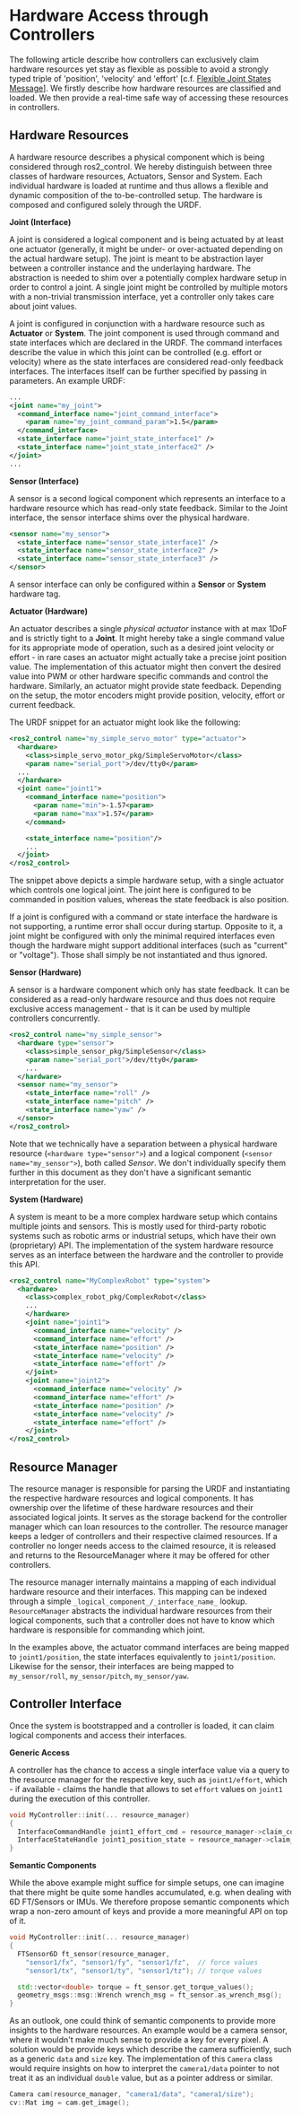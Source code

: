 # Hardware Access through Controllers

The following article describe how controllers can exclusively claim hardware resources yet stay as flexible as possible to avoid a strongly typed triple of 'position', 'velocity' and 'effort' [c.f. [Flexible Joint States Message](https://github.com/ros-controls/roadmap/blob/master/design_drafts/flexible_joint_states_msg.md)].
We firstly describe how hardware resources are classified and loaded.
We then provide a real-time safe way of accessing these resources in controllers.

## Hardware Resources
A hardware resource describes a physical component which is being considered through ros2_control.
We hereby distinguish between three classes of hardware resources, Actuators, Sensor and System.
Each individual hardware is loaded at runtime and thus allows a flexible and dynamic composition of the to-be-controlled setup.
The hardware is composed and configured solely through the URDF.

**Joint (Interface)**

A joint is considered a logical component and is being actuated by at least one actuator (generally, it might be under- or over-actuated depending on the actual hardware setup).
The joint is meant to be abstraction layer between a controller instance and the underlaying hardware.
The abstraction is needed to shim over a potentially complex hardware setup in order to control a joint.
A single joint might be controlled by multiple motors with a non-trivial transmission interface, yet a controller only takes care about joint values.

A joint is configured in conjunction with a hardware resource such as **Actuator** or **System**.
The joint component is used through command and state interfaces which are declared in the URDF.
The command interfaces describe the value in which this joint can be controlled (e.g. effort or velocity) where as the state interfaces are considered read-only feedback interfaces.
The interfaces itself can be further specified by passing in parameters.
An example URDF:
```xml
...
<joint name="my_joint">
  <command_interface name="joint_command_interface">
    <param name="my_joint_command_param">1.5</param>
  </command_interface>
  <state_interface name="joint_state_interface1" />
  <state_interface name="joint_state_interface2" />
</joint>
...
```

**Sensor (Interface)**

A sensor is a second logical component which represents an interface to a hardware resource which has read-only state feedback.
Similar to the Joint interface, the sensor interface shims over the physical hardware.

```xml
<sensor name="my_sensor">
  <state_interface name="sensor_state_interface1" />
  <state_interface name="sensor_state_interface2" />
  <state_interface name="sensor_state_interface3" />
</sensor>
```
A sensor interface can only be configured within a **Sensor** or **System** hardware tag.

**Actuator (Hardware)**

An actuator describes a single *physical actuator* instance with at max 1DoF and is strictly tight to a **Joint**.
It might hereby take a single command value for its appropriate mode of operation, such as a desired joint velocity or effort - in rare cases an actuator might actually take a precise joint position value.
The implementation of this actuator might then convert the desired value into PWM or other hardware specific commands and control the hardware.
Similarly, an actuator might provide state feedback.
Depending on the setup, the motor encoders might provide position, velocity, effort or current feedback.

The URDF snippet for an actuator might look like the following:
```xml
<ros2_control name="my_simple_servo_motor" type="actuator">
  <hardware>
    <class>simple_servo_motor_pkg/SimpleServoMotor</class>
    <param name="serial_port">/dev/tty0</param>
  ...
  </hardware>
  <joint name="joint1">
    <command_interface name="position">
      <param name="min">-1.57<param>
      <param name="max">1.57</param>
    </command>

    <state_interface name="position"/>
    ...
  </joint>
</ros2_control>
```
The snippet above depicts a simple hardware setup, with a single actuator which controls one logical joint.
The joint here is configured to be commanded in position values, whereas the state feedback is also position.

If a joint is configured with a command or state interface the hardware is not supporting, a runtime error shall occur during startup.
Opposite to it, a joint might be configured with only the minimal required interfaces even though the hardware might support additional interfaces (such as "current" or "voltage").
Those shall simply be not instantiated and thus ignored.

**Sensor (Hardware)**

A sensor is a hardware component which only has state feedback.
It can be considered as a read-only hardware resource and thus does not require exclusive access management - that is it can be used by multiple controllers concurrently.
```xml
<ros2_control name="my_simple_sensor">
  <hardware type="sensor">
    <class>simple_sensor_pkg/SimpleSensor</class>
    <param name="serial_port">/dev/tty0</param>
    ...
  </hardware>
  <sensor name="my_sensor">
    <state_interface name="roll" />
    <state_interface name="pitch" />
    <state_interface name="yaw" />
  </sensor>
</ros2_control>
```
Note that we technically have a separation between a physical hardware resource (`<hardware type="sensor">`) and a logical component (`<sensor name="my_sensor">`), both called *Sensor*.
We don't individually specify them further in this document as they don't have a significant semantic interpretation for the user.

**System (Hardware)**

A system is meant to be a more complex hardware setup which contains multiple joints and sensors.
This is mostly used for third-party robotic systems such as robotic arms or industrial setups, which have their own (proprietary) API.
The implementation of the system hardware resource serves as an interface between the hardware and the controller to provide this API.
```xml
<ros2_control name="MyComplexRobot" type="system">
  <hardware>
    <class>complex_robot_pkg/ComplexRobot</class>
    ...
    </hardware>
    <joint name="joint1">
      <command_interface name="velocity" />
      <command_interface name="effort" />
      <state_interface name="position" />
      <state_interface name="velocity" />
      <state_interface name="effort" />
    </joint>
    <joint name="joint2">
      <command_interface name="velocity" />
      <command_interface name="effort" />
      <state_interface name="position" />
      <state_interface name="velocity" />
      <state_interface name="effort" />
    </joint>
</ros2_control>
```

## Resource Manager
The resource manager is responsible for parsing the URDF and instantiating the respective hardware resources and logical components.
It has ownership over the lifetime of these hardware resources and their associated logical joints.
It serves as the storage backend for the controller manager which can loan resources to the controller.
The resource manager keeps a ledger of controllers and their respective claimed resources.
If a controller no longer needs access to the claimed resource, it is released and returns to the ResourceManager where it may be offered for other controllers.

The resource manager internally maintains a mapping of each individual hardware resource and their interfaces.
This mapping can be indexed through a simple `_logical_component_/_interface_name_` lookup.
`ResourceManager` abstracts the individual hardware resources from their logical components, such that a controller does not have to know which hardware is responsible for commanding which joint.

In the examples above, the actuator command interfaces are being mapped to `joint1/position`, the state interfaces equivalently to `joint1/position`.
Likewise for the sensor, their interfaces are being mapped to `my_sensor/roll`, `my_sensor/pitch`, `my_sensor/yaw`.

## Controller Interface
Once the system is bootstrapped and a controller is loaded, it can claim logical components and access their interfaces.

**Generic Access**

A controller has the chance to access a single interface value via a query to the resource manager for the respective key, such as `joint1/effort`, which - if available - claims the handle that allows to set `effort` values on `joint1` during the execution of this controller.
```c++
void MyController::init(... resource_manager)
{
  InterfaceCommandHandle joint1_effort_cmd = resource_manager->claim_command_interface("joint1/effort");
  InterfaceStateHandle joint1_position_state = resource_manager->claim_state_interface("joint1/position");
}
```

**Semantic Components**

While the above example might suffice for simple setups, one can imagine that there might be quite some handles accumulated, e.g. when dealing with 6D FT/Sensors or IMUs.
We therefore propose semantic components which wrap a non-zero amount of keys and provide a more meaningful API on top of it.
```c++
void MyController::init(... resource_manager)
{
  FTSensor6D ft_sensor(resource_manager,
    "sensor1/fx", "sensor1/fy", "sensor1/fz",  // force values
    "sensor1/tx", "sensor1/ty", "sensor1/tz"); // torque values

  std::vector<double> torque = ft_sensor.get_torque_values();
  geometry_msgs::msg::Wrench wrench_msg = ft_sensor.as_wrench_msg();
}
```

As an outlook, one could think of semantic components to provide more insights to the hardware resources.
An example would be a camera sensor, where it wouldn't make much sense to provide a key for every pixel.
A solution would be provide keys which describe the camera sufficiently, such as a generic `data` and `size` key.
The implementation of this `Camera` class would require insights on how to interpret the `camera1/data` pointer to not treat it as an individual `double` value, but as a pointer address or similar.
```c++
Camera cam(resource_manager, "camera1/data", "camera1/size");
cv::Mat img = cam.get_image();
```
